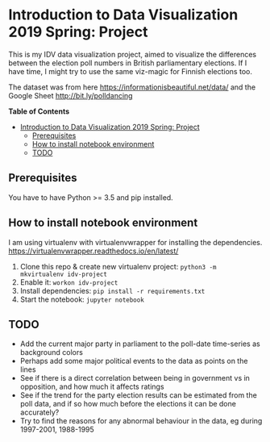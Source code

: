 # Introduction to Data Visualization 2019 Spring: Project

This is my IDV data visualization project, aimed to visualize the differences between the election poll numbers in British parliamentary elections. If I have time, I might try to use the same viz-magic for Finnish elections too.

The dataset was from here https://informationisbeautiful.net/data/ and the Google Sheet http://bit.ly/polldancing

**Table of Contents**

<!-- toc -->
- [Introduction to Data Visualization 2019 Spring: Project](#introduction-to-data-visualization-2019-spring-project)
  - [Prerequisites](#prerequisites)
  - [How to install notebook environment](#how-to-install-notebook-environment)
  - [TODO](#todo)
<!-- tocstop -->

## Prerequisites

You have to have Python >= 3.5 and pip installed.

## How to install notebook environment

I am using virtualenv with virtualenvwrapper for installing the dependencies. https://virtualenvwrapper.readthedocs.io/en/latest/

1. Clone this repo & create new virtualenv project: `python3 -m mkvirtualenv idv-project`
2. Enable it: `workon idv-project`
3. Install dependencies: `pip install -r requirements.txt`
4. Start the notebook: `jupyter notebook`

## TODO

* Add the current major party in parliament to the poll-date time-series as background colors
* Perhaps add some major political events to the data as points on the lines
* See if there is a direct correlation between being in government vs in opposition, and how much it affects ratings
* See if the trend for the party election results can be estimated from the poll data, and if so how much before the elections it can be done accurately?
* Try to find the reasons for any abnormal behaviour in the data, eg during 1997-2001, 1988-1995
